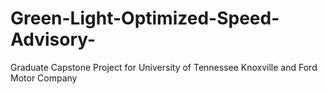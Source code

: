 # Green-Light-Optimized-Speed-Advisory-
Graduate Capstone Project for University of Tennessee Knoxville and Ford Motor Company
